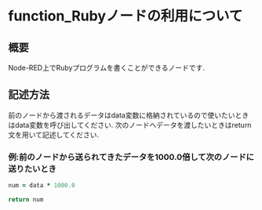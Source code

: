# function_Rubyノードの利用について
## 概要
Node-RED上でRubyプログラムを書くことができるノードです.

## 記述方法
前のノードから渡されるデータはdata変数に格納されているので使いたいときはdata変数を呼び出してください.
次のノードへデータを渡したいときはreturn文を用いて記述してください.

### 例:前のノードから送られてきたデータを1000.0倍して次のノードに送りたいとき
```ruby
num = data * 1000.0

return num
```
